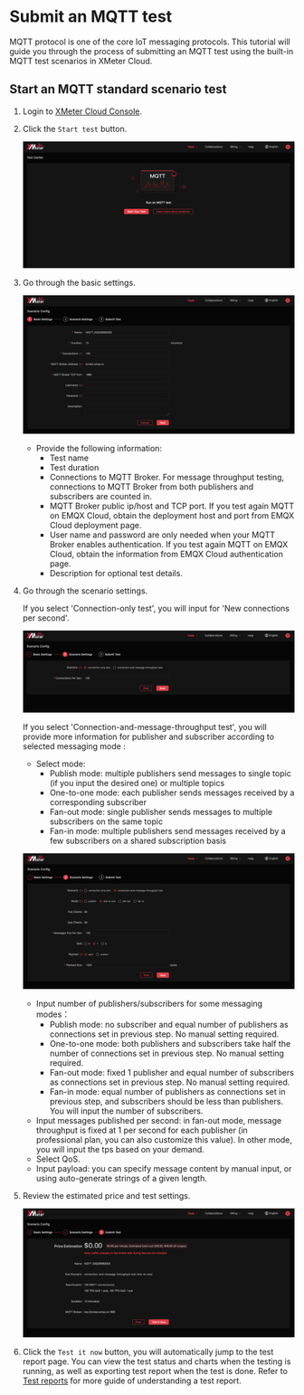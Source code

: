 # Submit an MQTT test

MQTT protocol is one of the core IoT messaging protocols. This tutorial will guide you through the process of submitting an MQTT test using the built-in MQTT test scenarios in XMeter Cloud. 

## Start an MQTT standard scenario test

1. Login to [XMeter Cloud Console](https://xmeter-cloud.emqx.com/commercialPage.html#/).

2. Click the ` Start test ` button.

   ![launch-test](../_assets/first_test.png)

3. Go through the basic settings.

   ![config-step1](../_assets/config_step_1.png)

   - Provide the following information:
     - Test name
     - Test duration
     - Connections to MQTT Broker. For message throughput testing, connections to MQTT Broker from both publishers and subscribers are counted in.
     - MQTT Broker public ip/host and TCP port. If you test again MQTT on EMQX Cloud, obtain the deployment host and port from EMQX Cloud deployment page.
     - User name and password are only needed when your MQTT Broker enables authentication. If you test again MQTT on EMQX Cloud, obtain the information from EMQX Cloud authentication page.
     - Description for optional test details.

4. Go through the scenario settings.

   If you select 'Connection-only test', you will input for 'New connections per second'.

   ![config-step2-conn-only](../_assets/config_step_2_cononly.png)

   If you select 'Connection-and-message-throughput test', you will provide more information for publisher and subscriber according to selected messaging mode :

   - Select mode:
      - Publish mode: multiple publishers send messages to single topic (if you input the desired one) or multiple topics
      - One-to-one mode: each publisher sends messages received by a corresponding subscriber
      - Fan-out mode: single publisher sends messages to multiple subscribers on the same topic
      - Fan-in mode: multiple publishers send messages received by a few subscribers on a shared subscription basis

   ![config-step2-msg](../_assets/config_step_2_msg.png)

   - Input number of publishers/subscribers for some messaging modes：
      - Publish mode: no subscriber and equal number of publishers as connections set in previous step. No manual setting required.
      - One-to-one mode: both publishers and subscribers take half the number of connections set in previous step. No manual setting required.
      - Fan-out mode: fixed 1 publisher and equal number of subscribers as connections set in previous step. No manual setting required.
      - Fan-in mode: equal number of publishers as connections set in previous step, and subscribers should be less than publishers. You will input the number of subscribers.
   - Input messages published per second: in fan-out mode, message throughput is fixed at 1 per second for each publisher (in professional plan, you can also customize this value). In other mode, you will input the tps based on your demand.
   - Select QoS.
   - Input payload: you can specify message content by manual input, or using auto-generate strings of a given length.  

5. Review the estimated price and test settings.

   ![config-step3](../_assets/config_step_3.png)

6. Click  the ` Test it now ` button, you will automatically jump to the test report page. You can view the test status and charts when the testing is running, as well as exporting test report when the test is done. Refer to  [Test reports](../features/test_reports.md) for more guide of understanding a test report. 